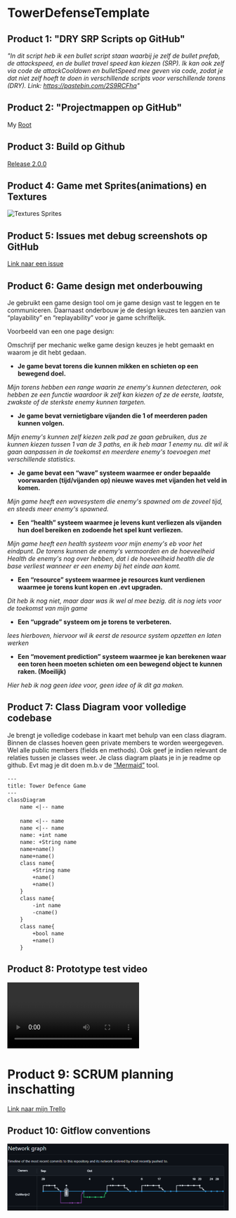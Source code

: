 
# TowerDefenseTemplate
## Product 1: "DRY SRP Scripts op GitHub"

*"In dit script heb ik een bullet script staan waarbij je zelf de bullet prefab, de attackspeed, en de bullet travel speed kan kiezen (SRP).
Ik kan ook zelf via code de attackCooldown en bulletSpeed mee geven via code, zodat je dat niet zelf hoeft te doen in verschillende scripts voor verschillende torens (DRY). 
Link: https://pastebin.com/2S9RCFhq"*

## Product 2: "Projectmappen op GitHub"

My [Root](https://github.com/GaMerijn2/SD2TowerDefence/tree/develop/TD)

## Product 3: Build op Github

[Release 2.0.0](https://github.com/GaMerijn2/SD2TowerDefence/releases/tag/game)

## Product 4: Game met Sprites(animations) en Textures 

![Textures Sprites](ReadmeVisuals/gameplay_release_2.0.0.gif)

## Product 5: Issues met debug screenshots op GitHub 

[Link naar een issue](https://github.com/GaMerijn2/SD2TowerDefence/issues/1)

## Product 6: Game design met onderbouwing 

Je gebruikt een game design tool om je game design vast te leggen en te communiceren. Daarnaast onderbouw je de design keuzes ten aanzien van “playability” en “replayability” voor je game schriftelijk. 

Voorbeeld van een one page design:

Omschrijf per mechanic welke game design keuzes je hebt gemaakt en waarom je dit hebt gedaan.

*  **Je game bevat torens die kunnen mikken en schieten op een bewegend doel.** 

*Mijn torens hebben een range waarin ze enemy's kunnen detecteren, ook hebben ze een functie waardoor ik zelf kan kiezen of ze de eerste, laatste, zwakste of de sterkste enemy kunnen targeten.*

*  **Je game bevat vernietigbare vijanden die 1 of meerderen paden kunnen volgen.**  

*Mijn enemy's kunnen zelf kiezen zelk pad ze gaan gebruiken, dus ze kunnen kiezen tussen 1 van de 3 paths, en ik heb maar 1 enemy nu. dit wil ik gaan aanpassen in de toekomst en meerdere enemy's toevoegen met verschillende statistics.*

*  **Je game bevat een “wave” systeem waarmee er onder bepaalde voorwaarden (tijd/vijanden op) nieuwe waves met vijanden het veld in komen.**

*Mijn game heeft een wavesystem die enemy's spawned om de zoveel tijd, en steeds meer enemy's spawned.*

*  **Een “health” systeem waarmee je levens kunt verliezen als vijanden hun doel bereiken en zodoende het spel kunt verliezen.** 

*Mijn game heeft een health systeem voor mijn enemy's eb voor het eindpunt. De torens kunnen de enemy's vermoorden en de hoeveelheid Health de enemy's nog over hebben, dat i de hoeveelheid health die de base verliest wanneer er een enemy bij het einde aan komt.*

*  **Een “resource” systeem waarmee je resources kunt verdienen waarmee je torens kunt kopen en .evt upgraden.**

*Dit heb ik nog niet, maar daar was ik wel al mee bezig. dit is nog iets voor de toekomst van mijn game*

*  **Een “upgrade” systeem om je torens te verbeteren.**

*lees hierboven, hiervoor wil ik eerst de resource system opzetten en laten werken*

*  **Een “movement prediction” systeem waarmee je kan berekenen waar een toren heen moeten schieten om een bewegend object te kunnen raken. (Moeilijk)**

*Hier heb ik nog geen idee voor, geen idee of ik dit ga maken.*

## Product 7: Class Diagram voor volledige codebase 

Je brengt je volledige codebase in kaart met behulp van een class diagram. Binnen de classes hoeven geen private members te worden weergegeven. Wel alle public members (fields en methods). Ook geef je indien relevant de relaties tussen je classes weer. Je class diagram plaats je in je readme op github. Evt mag je dit doen m.b.v de [“Mermaid”](https://mermaid.js.org/syntax/classDiagram.html) tool.


```mermaid
---
title: Tower Defence Game
---
classDiagram
    name <|-- name

    name <|-- name
    name <|-- name
    name: +int name
    name: +String name
    name+name()
    name+name()
    class name{
        +String name
        +name()
        +name()
    }
    class name{
        -int name
        -cname()
    }
    class name{
        +bool name
        +name()
    }

```

## Product 8: Prototype test video

![video](ReadmeVisuals/EnemyDetection_Testing.mp4)
# Product 9: SCRUM planning inschatting 

[Link naar mijn Trello](https://trello.com/b/gdFuLxI2/sd2td)

## Product 10: Gitflow conventions

![GitFlow](ReadmeVisuals/Screenshot_GitFlow.png)

